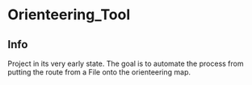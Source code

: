 # Orienteering_Tool

## Info

Project in its very early state. The goal is to automate the process from putting the route from a File onto the orienteering map.